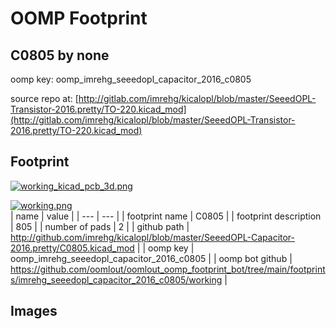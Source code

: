 # OOMP Footprint  
## C0805  by none  
  
oomp key: oomp_imrehg_seeedopl_capacitor_2016_c0805  
  
source repo at: [http://gitlab.com/imrehg/kicalopl/blob/master/SeeedOPL-Transistor-2016.pretty/TO-220.kicad_mod](http://gitlab.com/imrehg/kicalopl/blob/master/SeeedOPL-Transistor-2016.pretty/TO-220.kicad_mod)  
## Footprint  
  
[![working_kicad_pcb_3d.png](working_kicad_pcb_3d_600.png)](working_kicad_pcb_3d.png)  
  
[![working.png](working_600.png)](working.png)  
| name | value | 
| --- | --- | 
| footprint name | C0805 | 
| footprint description | 805 | 
| number of pads | 2 | 
| github path | http://github.com/imrehg/kicalopl/blob/master/SeeedOPL-Capacitor-2016.pretty/C0805.kicad_mod | 
| oomp key | oomp_imrehg_seeedopl_capacitor_2016_c0805 | 
| oomp bot github | https://github.com/oomlout/oomlout_oomp_footprint_bot/tree/main/footprints/imrehg_seeedopl_capacitor_2016_c0805/working | 
## Images  
